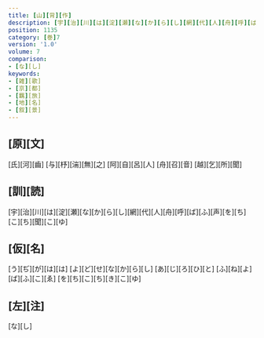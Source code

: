 ```yaml
---
title: [山][背][作]
description: [宇][治][川][は][淀][瀬][な][か][ら][し][網][代][人][舟][呼][ば][ふ][声][を][ち][こ][ち][聞][こ][ゆ]
position: 1135
category: [巻]7
version: '1.0'
volume: 7
comparison:
- [な][し]
keywords:
- [雑][歌]
- [京][都]
- [羈][旅]
- [地][名]
- [叙][景]
---
```


## [原][文]

[氏][河][齒] [与][杼][湍][無][之] [阿][自][呂][人] [舟][召][音] [越][乞][所][聞]

## [訓][読]

[宇][治][川][は][淀][瀬][な][か][ら][し][網][代][人][舟][呼][ば][ふ][声][を][ち][こ][ち][聞][こ][ゆ]

## [仮][名]

[う][ぢ][が][は][は] [よ][ど][せ][な][か][ら][し] [あ][じ][ろ][ひ][と] [ふ][ね][よ][ば][ふ][こ][ゑ] [を][ち][こ][ち][き][こ][ゆ]

## [左][注]

[な][し]

